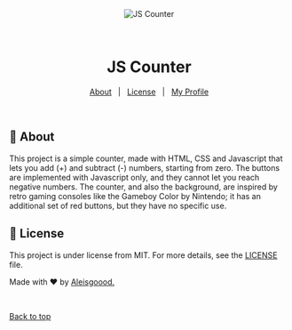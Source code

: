 <div align="center" id="top"> 
  <img src="./.github/app.gif" alt="JS Counter" />

  &#xa0;


</div>

<h1 align="center">JS Counter</h1>


<p align="center">
  <a href="#dart-about">About</a> &#xa0; | &#xa0; 
  <a href="#memo-license">License</a> &#xa0; | &#xa0;
  <a href="https://github.com/aleisgoood" target="_blank">My Profile</a>
</p>

<br>

## :dart: About ##

This project is a simple counter, made with HTML, CSS and Javascript that lets you add (+) and subtract (-) numbers, starting from zero. 
The buttons are implemented with Javascript only, and they cannot  let you reach negative numbers. 
The counter, and also the background, are inspired by retro gaming consoles like the Gameboy Color by Nintendo; it has an additional set of red buttons, but they have no specific use.


## :memo: License ##

This project is under license from MIT. For more details, see the [LICENSE](LICENSE.md) file.


Made with :heart: by <a href="hhttps://github.com/aleisgoood" target="_blank">Aleisgoood.</a>

&#xa0;

<a href="#top">Back to top</a>
